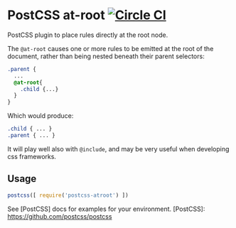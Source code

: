 # PostCSS at-root [![Circle CI](https://circleci.com/gh/OEvgeny/postcss-atroot.svg?style=svg)](https://circleci.com/gh/OEvgeny/postcss-atroot)
PostCSS plugin to place rules directly at the root node.

The ``@at-root`` causes one or more rules to be emitted at the root of the document, rather than being nested beneath their parent selectors:
```css
.parent {
  ...
  @at-root{
    .child {...}
  }
}
```
Which would produce:
```css
.child { ... }
.parent { ... }
```

It will play well also with ``@include``, and may be very useful when developing css frameworks.

## Usage

```js
postcss([ require('postcss-atroot') ])
```

See [PostCSS] docs for examples for your environment.
[PostCSS]: https://github.com/postcss/postcss
